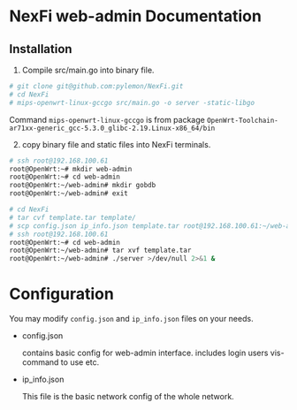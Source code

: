 # NexFi web-admin Documentation

## Installation

1. Compile src/main.go into binary file.

```sh
# git clone git@github.com:pylemon/NexFi.git
# cd NexFi
# mips-openwrt-linux-gccgo src/main.go -o server -static-libgo
```

Command `mips-openwrt-linux-gccgo` is from package `OpenWrt-Toolchain-ar71xx-generic_gcc-5.3.0_glibc-2.19.Linux-x86_64/bin`

2. copy binary file and static files into NexFi terminals.

```sh
# ssh root@192.168.100.61
root@OpenWrt:~# mkdir web-admin
root@OpenWrt:~# cd web-admin
root@OpenWrt:~/web-admin# mkdir gobdb
root@OpenWrt:~/web-admin# exit

# cd NexFi
# tar cvf template.tar template/
# scp config.json ip_info.json template.tar root@192.168.100.61:~/web-admin/
# ssh root@192.168.100.61
root@OpenWrt:~# cd web-admin
root@OpenWrt:~/web-admin# tar xvf template.tar
root@OpenWrt:~/web-admin# ./server >/dev/null 2>&1 & 
```

# Configuration
You may modify `config.json` and `ip_info.json` files on your needs.

* config.json

    contains basic config for web-admin interface. includes login users vis-command to use etc.
 
* ip_info.json

    This file is the basic network config of the whole network.
